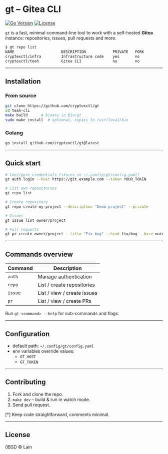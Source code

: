 # gt – Gitea CLI

[![Go Version](https://img.shields.io/badge/go-1.21+-blue)](https://golang.org) [![License](https://img.shields.io/badge/license-0BSD-green)](LICENSE)

`gt` is a fast, minimal command-line tool to work with a self-hosted **Gitea** instance: repositories, issues, pull requests and more.

```bash
$ gt repo list
NAME                     DESCRIPTION            PRIVATE   FORK
cryptexctl/infra         Infrastructure code    yes       no
cryptexctl/teah          Gitea CLI              no        no
```

---

## Installation

### From source

```bash
git clone https://github.com/cryptexctl/gt
cd teah-cli
make build      # binary in bin/gt
sudo make install  # optional, copies to /usr/local/bin
```

### Golang

```bash
go install github.com/cryptexctl/gt@latest
```

---

## Quick start

```bash
# Configure credentials (stores in ~/.config/gt/config.yaml)
gt auth login --host https://git.example.com --token YOUR_TOKEN

# List own repositories
gt repo list

# Create repository
gt repo create my-project --description "Demo project" --private

# Issues
gt issue list owner/project

# Pull requests
gt pr create owner/project --title "Fix bug" --head fix/bug --base main
```

---

## Commands overview

| Command    | Description                     |
|------------|---------------------------------|
| `auth`     | Manage authentication           |
| `repo`     | List / create repositories      |
| `issue`    | List / view / create issues     |
| `pr`       | List / view / create PRs        |

Run `gt <command> --help` for sub-commands and flags.

---

## Configuration

* default path: `~/.config/gt/config.yaml`
* env variables override values:
  * `GT_HOST`
  * `GT_TOKEN`

---

## Contributing

1. Fork and clone the repo.
2. `make dev` – build & run in watch mode.
3. Send pull request.

[*] Keep code straightforward, comments minimal.

---

## License

0BSD © Lain 